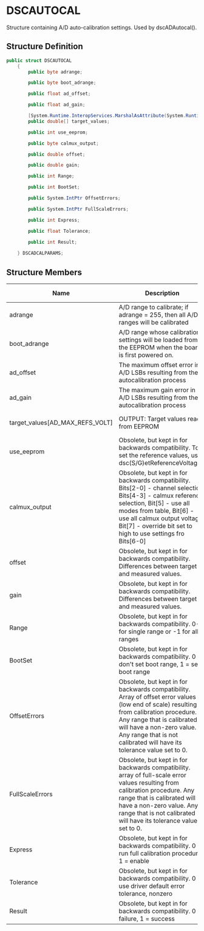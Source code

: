 # DSCAUTOCAL

Structure containing A/D auto-calibration settings. Used by dscADAutocal().

## Structure Definition

```csharp
public struct DSCAUTOCAL
    {
        public byte adrange;

        public byte boot_adrange;

        public float ad_offset;

        public float ad_gain;

        [System.Runtime.InteropServices.MarshalAsAttribute(System.Runtime.InteropServices.UnmanagedType.ByValArray, SizeConst = 20, ArraySubType = System.Runtime.InteropServices.UnmanagedType.U4)] //AD_MAX_REFS_VOLT=20
        public double[] target_values;

        public int use_eeprom;

        public byte calmux_output;

        public double offset;

        public double gain;

        public int Range;

        public int BootSet;

        public System.IntPtr OffsetErrors;

        public System.IntPtr FullScaleErrors;

        public int Express;

        public float Tolerance;

        public int Result;
  
    } DSCADCALPARAMS;
```

## Structure Members

| Name                                 | Description                                                                                                                                                                                                                                                                 | Applicable Boards  |
| ------------------------------------ | --------------------------------------------------------------------------------------------------------------------------------------------------------------------------------------------------------------------------------------------------------------------------- | ------------------ |
| adrange                              | A/D range to calibrate; if adrange = 255, then all A/D ranges will be calibrated                                                                                                                                                                                            | Diamond-MM-16RP-AT |
| boot\_adrange                        | A/D range whose calibration settings will be loaded from the EEPROM when the board is first powered on.                                                                                                                                                                     | Diamond-MM-16RP-AT |
| ad\_offset                           | The maximum offset error in A/D LSBs resulting from the autocalibration process                                                                                                                                                                                             | Diamond-MM-16RP-AT |
| ad\_gain                             | The maximum gain error in A/D LSBs resulting from the autocalibration process                                                                                                                                                                                               | Diamond-MM-16RP-AT |
| target\_values\[AD\_MAX\_REFS\_VOLT] | OUTPUT: Target values read from EEPROM                                                                                                                                                                                                                                      | Diamond-MM-16RP-AT |
| use\_eeprom                          | Obsolete, but kept in for backwards compatibility. To set the reference values, use dsc(S/G)etReferenceVoltages.                                                                                                                                                            | NA                 |
| calmux\_output                       | Obsolete, but kept in for backwards compatibility. Bits\[2-0] - channel selection, Bits\[4-3] - calmux reference selection, Bit\[5] - use all modes from table, Bit\[6] - use all calmux output voltages Bit\[7] - override bit set to high to use settings fro Bits\[6-0]  | NA                 |
| offset                               | Obsolete, but kept in for backwards compatibility. Differences between target and measured values.                                                                                                                                                                          | NA                 |
| gain                                 | Obsolete, but kept in for backwards compatibility. Differences between target and measured values.                                                                                                                                                                          | NA                 |
| Range                                | Obsolete, but kept in for backwards compatibility. 0-7 for single range or -1 for all ranges                                                                                                                                                                                | NA                 |
| BootSet                              | Obsolete, but kept in for backwards compatibility.  0 = don't set boot range, 1 = set boot range                                                                                                                                                                            | NA                 |
| OffsetErrors                         | Obsolete, but kept in for backwards compatibility. Array of offset error values (low end of scale) resulting from calibration procedure. Any range that is calibrated will have a non-zero value. Any range that is not calibrated will have its tolerance value set to 0.  | NA                 |
| FullScaleErrors                      | Obsolete, but kept in for backwards compatibility.  array of full-scale error values resulting from calibration procedure. Any range that is calibrated will have a non-zero value. Any range that is not calibrated will have its tolerance value set to 0.                | NA                 |
| Express                              | Obsolete, but kept in for backwards compatibility. 0 = run full calibration procedure, 1 = enable                                                                                                                                                                           | NA                 |
| Tolerance                            | Obsolete, but kept in for backwards compatibility. 0 = use driver default error tolerance, nonzero                                                                                                                                                                          | NA                 |
| Result                               | Obsolete, but kept in for backwards compatibility. 0 = failure, 1 = success                                                                                                                                                                                                 | NA                 |

